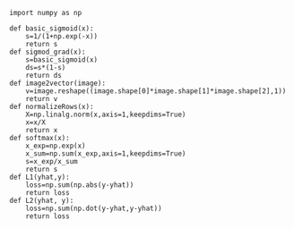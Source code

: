 ﻿```import numpy as npdef basic_sigmoid(x):    s=1/(1+np.exp(-x))    return sdef sigmod_grad(x):    s=basic_sigmoid(x)    ds=s*(1-s)    return dsdef image2vector(image):    v=image.reshape((image.shape[0]*image.shape[1]*image.shape[2],1))    return vdef normalizeRows(x):    X=np.linalg.norm(x,axis=1,keepdims=True)    x=x/X    return xdef softmax(x):    x_exp=np.exp(x)    x_sum=np.sum(x_exp,axis=1,keepdims=True)    s=x_exp/x_sum    return sdef L1(yhat,y):    loss=np.sum(np.abs(y-yhat))    return lossdef L2(yhat, y):    loss=np.sum(np.dot(y-yhat,y-yhat))    return loss```